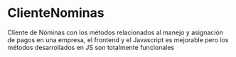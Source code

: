 # ClienteNominas
Cliente de Nóminas con los métodos relacionados al manejo y asignación de pagos en una empresa, el frontend y el Javascript es mejorable pero los métodos desarrollados en JS son totalmente funcionales
